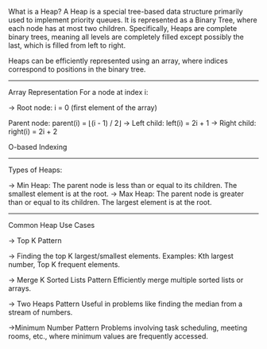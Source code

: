 What is a Heap?
A Heap is a special tree-based data structure primarily used to implement priority queues. It is represented as a Binary Tree, where each node has at most two children. Specifically, Heaps are complete binary trees, meaning all levels are completely filled except possibly the last, which is filled from left to right.

Heaps can be efficiently represented using an array, where indices correspond to positions in the binary tree.

_____________________________________________


Array Representation
For a node at index i:

-> Root node: i = 0 (first element of the array)

Parent node: parent(i) = ⌊(i - 1) / 2⌋
-> Left child: left(i) = 2i + 1
-> Right child: right(i) = 2i + 2

O-based Indexing


________________________________________________



Types of Heaps:

-> Min Heap: The parent node is less than or equal to its children. The smallest element is at the root.
-> Max Heap: The parent node is greater than or equal to its children. The largest element is at the root.


__________________________________________


Common Heap Use Cases 


-> Top K Pattern

-> Finding the top K largest/smallest elements.
Examples: Kth largest number, Top K frequent elements.

-> Merge K Sorted Lists Pattern
Efficiently merge multiple sorted lists or arrays.


-> Two Heaps Pattern
Useful in problems like finding the median from a stream of numbers.


->Minimum Number Pattern
Problems involving task scheduling, meeting rooms, etc., where minimum values are frequently accessed.
